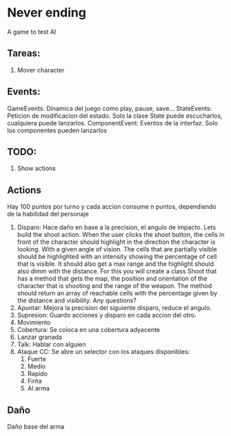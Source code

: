 # Never ending

A game to test AI

## Tareas:
1. Mover character

## Events:
GameEvents: Dinamica del juego como play, pause, save...
StateEvents: Peticion de modificacion del estado. Solo la clase State puede escucharlos, cualquiera puede lanzarlos.
ComponentEvent: Eventos de la interfaz. Solo los componentes pueden lanzarlos

## TODO:
1. Show actions

## Actions
Hay 100 puntos por turno y cada accion consume n puntos, dependiendo de la habilidad del personaje

1. Disparo: Hace daño en base a la precision, el angulo de impacto.
Lets build the shoot action. When the user clicks the shoot button, the cells in front of the character should highlight in the direction the character is looking. With a given angle of vision. The cells that are partially visible should be highlighted with an intensity showing the percentage of cell that is visible. It should also get a max range and the highlight should also dimm with the distance. For this you will create a class Shoot that has a method that gets the map, the position and orientation of the character that is shooting and the range of the weapon. The method should return an array of reachable cells with the percentage given by the distance and visibility. Any questions?
1. Apuntar: Mejora la precision del siguiente disparo, reduce el angulo.
1. Supresion: Guardo acciones y disparo en cada accion del otro.
1. Movimiento
1. Cobertura: Se coloca en una cobertura adyacente
1. Lanzar granada
1. Talk: Hablar con alguien
1. Ataque CC: Se abre un selector con los ataques disponibles:
    1. Fuerte
    1. Medio
    1. Rapido
    1. Finta
    1. Al arma

## Daño
Daño base del arma 
